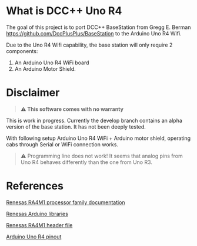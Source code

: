 # What is DCC++ Uno R4

The goal of this project is to port DCC++ BaseStation from Gregg E. Berman https://github.com/DccPlusPlus/BaseStation to the Arduino Uno R4 Wifi.

Due to the Uno R4 Wifi capability, the base station will only require 2 components:
1. An Arduino Uno R4 WiFi board 
1. An Arduino Motor Shield.

# Disclaimer
> <b>:warning: This software comes with no warranty</b>

This is work in progress. Currently the develop branch contains an alpha version of the base station. It has not been deeply tested.

With following setup Arduino Uno R4 WiFi + Arduino motor shield, operating cabs through Serial or WiFi connection works.

>:warning: Programming line does not work! 
It seems that analog pins from Uno R4 behaves differently than the one from Uno R3.

# References

[Renesas RA4M1 processor family documentation](https://www.renesas.com/en/document/mah/renesas-ra4m1-group-users-manual-hardware?r=1054146)

[Renesas Arduino libraries](https://github.com/arduino/ArduinoCore-renesas)

[Renesas RA4M1 header file](https://github.com/arduino/ArduinoCore-renesas/blob/main/variants/UNOWIFIR4/includes/ra/fsp/src/bsp/cmsis/Device/RENESAS/Include/R7FA4M1AB.h)

[Arduino Uno R4 pinout](https://docs.arduino.cc/resources/pinouts/ABX00087-full-pinout.pdf)